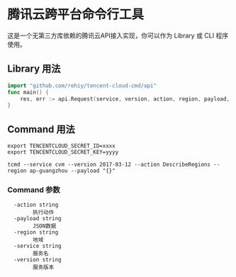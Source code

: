 # 腾讯云跨平台命令行工具

这是一个无第三方库依赖的腾讯云API接入实现，你可以作为 Library 或 CLI 程序使用。

## Library 用法

```go
import "github.com/rehiy/tencent-cloud-cmd/api"
func main() {
    res, err := api.Request(service, version, action, region, payload, secretId, secretKey)
}
```

## Command 用法

```shell
export TENCENTCLOUD_SECRET_ID=xxxx
export TENCENTCLOUD_SECRET_KEY=yyyy

tcmd --service cvm --version 2017-03-12 --action DescribeRegions --region ap-guangzhou --payload "{}"
```

### Command 参数

```shell
  -action string
        执行动作
  -payload string
        JSON数据
  -region string
        地域
  -service string
        服务名
  -version string
        服务版本
```
